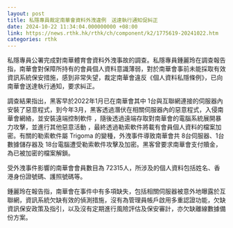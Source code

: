 ```yaml
---
layout: post
title: 私隱專員裁定南華會資料外洩違例　送達執行通知促糾正
date: 2024-10-22 11:34:04.000000000 +08:00
link: https://news.rthk.hk/rthk/ch/component/k2/1775619-20241022.htm
categories: rthk
---
```


私隱專員公署完成對南華體育會資料外洩事故的調查。私隱專員鍾麗玲在調查報告指，南華會對保障所持有的會員個人資料意識薄弱，對於南華會事前未能採取有效資訊系統保安措施，感到非常失望，裁定南華會違反《個人資料私隱條例》，已向南華會送達執行通知，要求糾正。

調查結果指出，黑客早於2022年1月已在南華會其中 1台與互聯網連接的伺服器內安裝了惡意程式，到今年3月，黑客透過潛伏在相關伺服器內的惡意程式，入侵南華會網絡，並安裝遠端控制軟件 ，隨後透過遠端存取對南華會的電腦系統展開暴力攻擊，並進行其他惡意活動 ，最終透過勒索軟件將載有會員個人資料的檔案加密。有關的勒索軟件屬 Trigoma 的變種，外洩事件導致南華會共 8台伺服器、1台數據儲存器及 18台電腦遭受勒索軟件攻擊及加密。黑客曾要求南華會支付贖金，為已被加密的檔案解鎖。

受外洩事件影響的南華會會員數目為 72315人，所涉及的個人資料包括姓名、香港身份證號碼、護照號碼等。

鍾麗玲在報告指，南華會在事件中有多項缺失，包括相關伺服器被意外地曝露於互聯網，資訊系統欠缺有效的偵測措施，沒有為管理員帳戶啟用多重認證功能，欠缺資訊保安政策及指引，以及沒有定期進行風險評估及保安審計，亦欠缺離線數據備份方案。
